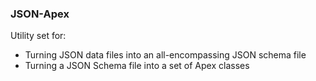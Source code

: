 ### JSON-Apex

Utility set for:
* Turning JSON data files into an all-encompassing JSON schema file
* Turning a JSON Schema file into a set of Apex classes